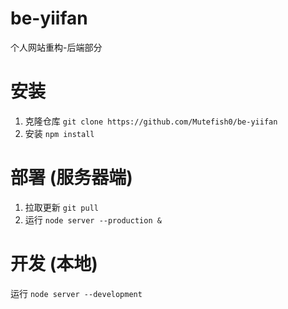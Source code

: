 # be-yiifan
个人网站重构-后端部分

# 安装
  1. 克隆仓库 `git clone https://github.com/Mutefish0/be-yiifan`
  2. 安装 `npm install`

# 部署 (服务器端)
  1. 拉取更新 `git pull`
  2. 运行 `node server --production &`

# 开发 (本地)
  运行 `node server --development` 
